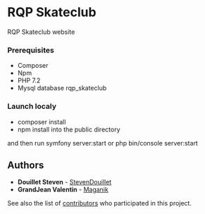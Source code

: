 # RQP Skateclub

RQP Skateclub website

### Prerequisites

* Composer
* Npm
* PHP 7.2
* Mysql database rqp_skateclub


### Launch localy

* composer install
* npm install into the public directory

and then run symfony server:start or php bin/console server:start


## Authors

* **Douillet Steven** - [StevenDouillet](https://github.com/StevenDouillet)
* **GrandJean Valentin** - [Maganik](https://github.com/Maganik)

See also the list of [contributors](https://github.com/StevenDouillet/rqp_skateclub/graphs/contributors) who participated in this project.
